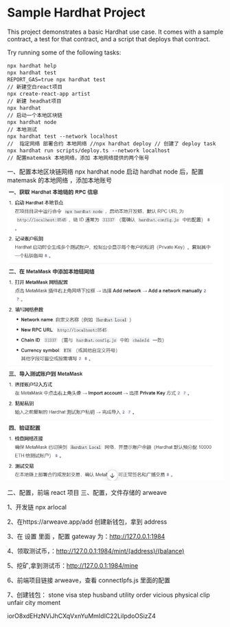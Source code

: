# Sample Hardhat Project

This project demonstrates a basic Hardhat use case. It comes with a sample contract, a test for that contract, and a script that deploys that contract.

Try running some of the following tasks:

```shell
npx hardhat help
npx hardhat test
REPORT_GAS=true npx hardhat test
// 新建空白react项目
npx create-react-app artist
// 新建 headhat项目
npx hardhat
// 启动一个本地区块链
npx hardhat node
// 本地测试
npx hardhat test --network localhost
//  指定网络 部署合约 本地网络 //npx hardhat deploy // 创建了 deploy task
npx hardhat run scripts/deploy.ts --network localhost   
// 配置matemask 本地网络，添加 本地网络提供的两个账号

```

一、配置本地区块链网络 npx hardhat node
启动 hardhat node 后，配置 matemask 的本地网络 ，添加本地账号
![4-1.png](./readme/hardhartLocalNet.png)

二、配置，前端 react 项目
三、配置，文件存储的 arweave

1、开发链 npx arlocal

2、在https://arweave.app/add 创建新钱包，拿到 address

3、在 设置 里面 ，配置 gateway 为：http://127.0.0.1:1984

4、领取测试币，：http://127.0.0.1:1984/mint/(address)/(balance)

5、挖矿,拿到测试币：http://127.0.0.1:1984/mine

6、前端项目链接 arweave，查看 connectIpfs.js 里面的配置

7、创建钱包：
stone visa step husband utility order vicious physical clip unfair city moment

iorO8xdEHzNViJhCXqVxnYuMmIdIC22LiIpdoOSizZ4
